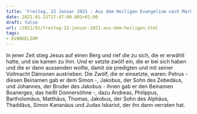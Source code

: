 ```yaml
---
title: 'Freitag, 22 Januar 2021 : Aus dem Heiligen Evangelium nach Markus - Mk 3,13-19.'
date: 2021-01-21T17:47:00.001+01:00
draft: false
url: /2021/01/freitag-22-januar-2021-aus-dem-heiligen.html
tags: 
- EVANGELIUM
---
```


In jener Zeit stieg Jesus auf einen Berg und rief die zu sich, die er erwählt hatte, und sie kamen zu ihm. Und er setzte zwölf ein, die er bei sich haben und die er dann aussenden wollte, damit sie predigten und mit seiner Vollmacht Dämonen austrieben. Die Zwölf, die er einsetzte, waren: Petrus - diesen Beinamen gab er dem Simon -, Jakobus, der Sohn des Zebedäus, und Johannes, der Bruder des Jakobus - ihnen gab er den Beinamen Boanerges, das heißt Donnersöhne -, dazu Andreas, Philippus, Bartholomäus, Matthäus, Thomas, Jakobus, der Sohn des Alphäus, Thaddäus, Simon Kananäus und Judas Iskariot, der ihn dann verraten hat.